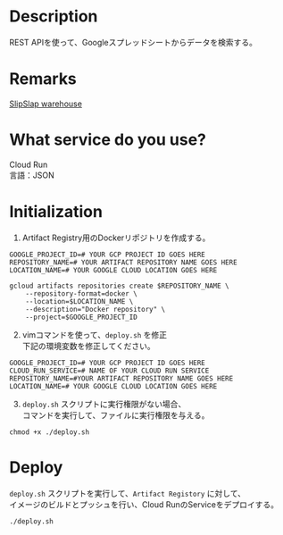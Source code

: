# Description  
REST APIを使って、Googleスプレッドシートからデータを検索する。

# Remarks
[SlipSlap warehouse](https://docs.google.com/spreadsheets/d/1rcj3SbeK_VcMOBrwwdAksJXQVoHTZHRzVOBO8A3X148/edit#gid=0)

# What service do you use?  
Cloud Run  
言語：JSON  

# Initialization  
1. Artifact Registry用のDockerリポジトリを作成する。  

```
GOOGLE_PROJECT_ID=# YOUR GCP PROJECT ID GOES HERE
REPOSITORY_NAME=# YOUR ARTIFACT REPOSITORY NAME GOES HERE
LOCATION_NAME=# YOUR GOOGLE CLOUD LOCATION GOES HERE

gcloud artifacts repositories create $REPOSITORY_NAME \
    --repository-format=docker \
    --location=$LOCATION_NAME \
    --description="Docker repository" \
    --project=$GOOGLE_PROJECT_ID
```

2. vimコマンドを使って、`deploy.sh` を修正  
下記の環境変数を修正してください。  

```
GOOGLE_PROJECT_ID=# YOUR GCP PROJECT ID GOES HERE
CLOUD_RUN_SERVICE=# NAME OF YOUR CLOUD RUN SERVICE
REPOSITORY_NAME=#YOUR ARTIFACT REPOSITORY NAME GOES HERE
LOCATION_NAME=# YOUR GOOGLE CLOUD LOCATION GOES HERE
```

3. `deploy.sh` スクリプトに実行権限がない場合、  
コマンドを実行して、ファイルに実行権限を与える。  

```
chmod +x ./deploy.sh
```

# Deploy  
`deploy.sh` スクリプトを実行して、`Artifact Registory` に対して、  
イメージのビルドとプッシュを行い、Cloud RunのServiceをデプロイする。  

```
./deploy.sh
```
